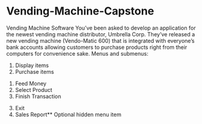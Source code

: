 # Vending-Machine-Capstone

Vending Machine Software You’ve been asked to develop an application for the newest vending machine distributor, Umbrella Corp. They’ve released a
new vending machine (Vendo-Matic 600) that is integrated with everyone’s bank accounts allowing customers to purchase products right from their
computers for convenience sake.
Menus and submenus:
1. Display items
2. Purchase items
 1) Feed Money
 2) Select Product
 3) Finish Transaction
3. Exit
4. Sales Report** Optional hidden menu item
